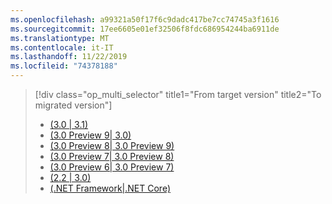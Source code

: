 ```yaml
---
ms.openlocfilehash: a99321a50f17f6c9dadc417be7cc74745a3f1616
ms.sourcegitcommit: 17ee6605e01ef32506f8fdc686954244ba6911de
ms.translationtype: MT
ms.contentlocale: it-IT
ms.lasthandoff: 11/22/2019
ms.locfileid: "74378188"
---
```

> [!div class="op_multi_selector" title1="From target version" title2="To migrated version"]
>
> - [(3.0 | 3.1)](~/docs/core/compatibility/3.0-3.1.md)
> - [(3.0 Preview 9| 3.0)](~/docs/core/compatibility/3.0.9-3.0rc1.md)
> - [(3.0 Preview 8| 3.0 Preview 9)](~/docs/core/compatibility/3.0.8-3.0.9.md)
> - [(3.0 Preview 7| 3.0 Preview 8)](~/docs/core/compatibility/3.0.7-3.0.8.md)
> - [(3.0 Preview 6| 3.0 Preview 7)](~/docs/core/compatibility/3.0.6-3.0.7.md)
> - [(2.2 | 3.0)](~/docs/core/compatibility/2.2-3.0.md)
> - [(.NET Framework|.NET Core)](~/docs/core/compatibility/framework-core.md)

<!--

> - [(2.2 | 3.0 Preview 7)](~/docs/core/compatibility/2.2-3.0.7.md)
> - [(2.2 | 3.0 Preview 8)](~/docs/core/compatibility/2.2-3.0.8.md)
> - [(2.2 | 3.0 Preview 9)](~/docs/core/compatibility/2.2-3.0.9.md)
> - [(3.0 Preview 7| 3.0 Preview 9)](~/docs/core/compatibility/3.0.7-3.0.9.md)
> - [(3.0 Preview 7| 3.0)](~/docs/core/compatibility/3.0.7-3.0.md)
> - [(3.0 Preview 8| 3.0 Preview 9)](~/docs/core/compatibility/3.0.8-3.0.9.md)
> - [(3.0 Preview 8| 3.0)](~/docs/core/compatibility/3.0.8-3.0.md)
> - [(3.0 Preview 9| 3.0)](~/docs/core/compatibility/3.0.9-3.0.md)

-->
